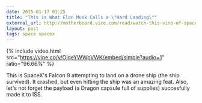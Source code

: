```yaml
---
date: 2015-01-17 01:25
title: "This is What Elon Musk Calls a \"Hard Landing\""
external_url: http://motherboard.vice.com/read/watch-this-vine-of-spacexs-rocket-crashing-and-exploding
layout: post
tags: space spacex
---
```


{% include video.html src="https://vine.co/v/OjqeYWWpVWK/embed/simple?audio=1" ratio="96.66%" %}

This is SpaceX's Falcon 9 attempting to land on a drone ship (the ship survived). It crashed, but even hitting the ship was an amazing feat. Also, let's not forget the payload (a Dragon capsule full of supplies) succesfully made it to ISS.
